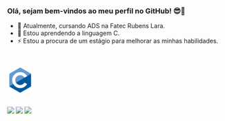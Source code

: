 ### Olá, sejam bem-vindos ao meu perfil no GitHub! 😎🌹

- 📖 Atualmente, cursando ADS na Fatec Rubens Lara.
- 📘 Estou aprendendo a linguagem C.
- ⚡ Estou a procura de um estágio para melhorar as  minhas habilidades.


##

<div style="display: inline_block"><br>
  <img align="center-Cight="60" width="60"src="https://raw.githubusercontent.com/devicons/devicon/master/icons/c/c-original.svg">
</div>

##

<div> 
<a href="https://instagram.com/bielzn.santana" target="_blank"><img src="https://img.shields.io/badge/-Instagram-%23E4405F?style=for-the-badge&logo=instagram&logoColor=white" target="_blank"></a>
  <a href = "mailto:gabrielsantanadias133@gmail.com"><img src="https://img.shields.io/badge/-Gmail-%23333?style=for-the-badge&logo=gmail&logoColor=white" target="_blank"></a> 
  <a href="https://www.linkedin.com/in/gabrielsantana013/" target="_blank"><img src="https://img.shields.io/badge/-LinkedIn-%230077B5?style=for-the-badge&logo=linkedin&logoColor=white" target="_blank"></a> 
</div>
